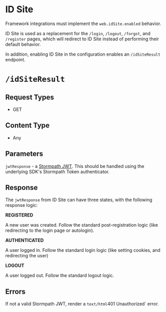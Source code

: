 # ID Site

Framework integrations must implement the `web.idSite.enabled` behavior. 

ID Site is used as a replacement for the `/login`, `/logout`, `/forgot`, and `/register` pages, which will redirect to ID Site instead of performing their default behavior. 

In addition, enabling ID Site in the configuration enables an `/idSiteResult` endpoint. 

# `/idSiteResult`

## Request Types

* GET

## Content Type

* Any

## Parameters

`jwtResponse` - a [Stormpath JWT](http://docs.stormpath.com/guides/using-id-site/#handling-the-callback-to-your-application-from-id-site). This should be handled using the underlying SDK's Stormpath Token authenticator. 

## Response

The `jwtResponse` from ID Site can have three states, with the following response logic: 

**REGISTERED**

A new user was created. Follow the standard post-registration logic (like redirecting to the login page or autologin). 

**AUTHENTICATED**

A user logged in. Follow the standard login logic (like setting cookies, and redirecting the user)

**LOGOUT**

A user logged out. Follow the standard logout logic.

## Errors

If not a valid Stormpath JWT, render a `text/html`401 Unauthorized` error. 